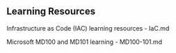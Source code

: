 ## Learning Resources

Infrastructure as Code (IAC) learning resources - IaC.md

Microsoft MD100 and MD101 learning - MD100-101.md
